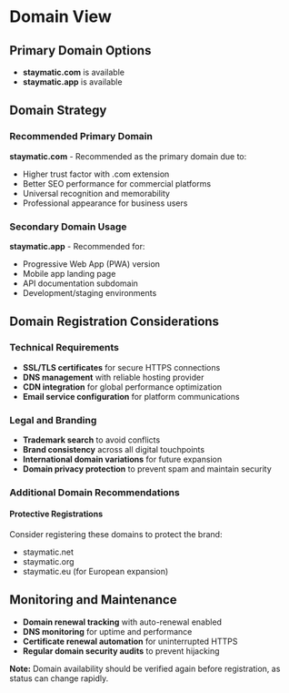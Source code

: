 # Domain View

## Primary Domain Options

- **staymatic.com** is available
- **staymatic.app** is available

## Domain Strategy

### Recommended Primary Domain

**staymatic.com** - Recommended as the primary domain due to:

- Higher trust factor with .com extension
- Better SEO performance for commercial platforms
- Universal recognition and memorability
- Professional appearance for business users

### Secondary Domain Usage

**staymatic.app** - Recommended for:

- Progressive Web App (PWA) version
- Mobile app landing page
- API documentation subdomain
- Development/staging environments

## Domain Registration Considerations

### Technical Requirements

- **SSL/TLS certificates** for secure HTTPS connections
- **DNS management** with reliable hosting provider
- **CDN integration** for global performance optimization
- **Email service configuration** for platform communications

### Legal and Branding

- **Trademark search** to avoid conflicts
- **Brand consistency** across all digital touchpoints
- **International domain variations** for future expansion
- **Domain privacy protection** to prevent spam and maintain security

### Additional Domain Recommendations

#### Protective Registrations

Consider registering these domains to protect the brand:

- staymatic.net
- staymatic.org
- staymatic.eu (for European expansion)

## Monitoring and Maintenance

- **Domain renewal tracking** with auto-renewal enabled
- **DNS monitoring** for uptime and performance
- **Certificate renewal automation** for uninterrupted HTTPS
- **Regular domain security audits** to prevent hijacking

**Note:** Domain availability should be verified again before registration, as status can change rapidly.
